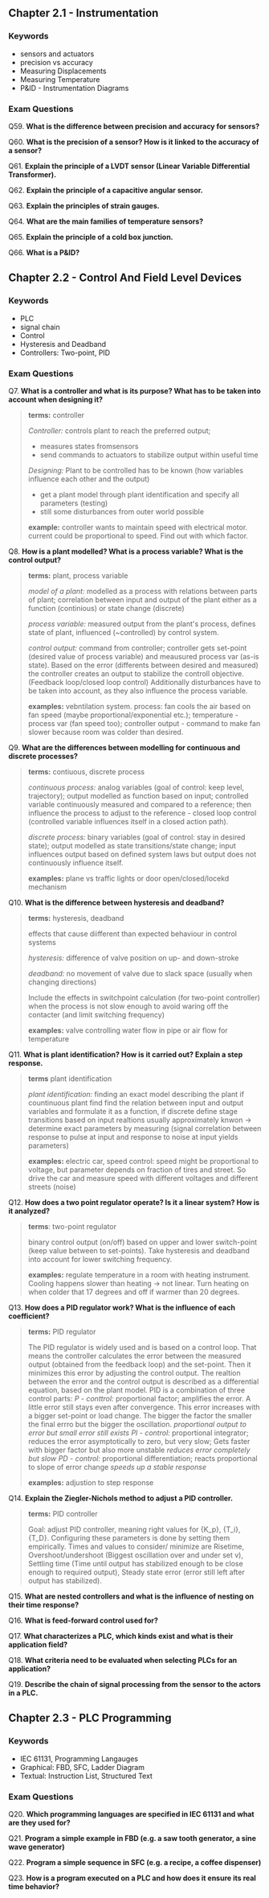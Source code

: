 ## Chapter 2.1 - Instrumentation

### Keywords
* sensors and actuators
* precision vs accuracy
* Measuring Displacements
* Measuring Temperature
* P&ID - Instrumentation Diagrams

### Exam Questions

Q59. **What is the difference between precision and accuracy for sensors?**

Q60. **What is the precision of a sensor? How is it linked to the accuracy of a sensor?**

Q61. **Explain the principle of a LVDT sensor (Linear Variable Differential Transformer).**

Q62. **Explain the principle of a capacitive angular sensor.**

Q63. **Explain the principles of strain gauges.**

Q64. **What are the main families of temperature sensors?**

Q65. **Explain the principle of a cold box junction.**

Q66. **What is a P&ID?**

## Chapter 2.2 - Control And Field Level Devices

### Keywords
* PLC
* signal chain
* Control
* Hysteresis and Deadband
* Controllers: Two-point, PID

### Exam Questions

Q7. **What is a controller and what is its purpose? What has to be taken into account when designing it?**

>**terms:** controller
>
>*Controller:* controls plant to reach the preferred output;
>  - measures states fromsensors
>  - send commands to actuators to stabilize output within useful time
>
>*Designing:* Plant to be controlled has to be known (how variables influence each other and the output)
> - get a plant model through plant identification and specify all parameters (testing)
> - still some disturbances from outer world possible
>
>**example:** controller wants to maintain speed with electrical motor. current could be proportional to speed. Find out with which factor.

Q8. **How is a plant modelled? What is a process variable? What is the control output?**

>**terms:** plant, process variable
>
>*model of a plant:* modelled as a process with relations between parts of plant; correlation between input and output of the plant either as a function (continious) or state change (discrete)
>
>*process variable:* measured output from the plant's process, defines state of plant, influenced (~controlled) by control system.
>
>*control output:* command from controller; controller gets set-point (desired value of process variable) and meausured process var (as-is state). Based on the error (differents between desired and measured) the controller creates an output to stabilize the controll objective. (Feedback loop/closed loop control) Additionally disturbances have to be taken into account, as they also influence the process variable.
>
>**examples:** vebntilation system. process: fan cools the air based on fan speed (maybe proportional/exponential etc.); temperature - process var (fan speed too); controller output - command to make fan slower because room was colder than desired.

Q9. **What are the differences between modelling for continuous and discrete processes?**

>**terms:** contiuous, discrete process
>
>*continuous process:* analog variables (goal of control: keep level, trajectory); output modelled as function based on input; controlled variable continuously measured and compared to a reference; then influence the process to adjust to the reference - closed loop control (controlled variable influences itself in a closed action path). 
>
>*discrete process:* binary variables (goal of control: stay in desired state); output modelled as state transitions/state change; input influences output based on defined system laws but output does not continuously influence itself.
>
>**examples:** plane vs traffic lights or door open/closed/locekd mechanism

Q10. **What is the difference between hysteresis and deadband?**

>**terms:** hysteresis, deadband
>
>effects that cause diifferent than expected behaviour in control systems
>
>*hysteresis:* difference of valve position on up- and down-stroke
>
>*deadband:* no movement of valve due to slack space (usually when changing directions)
>
>Include the effects in switchpoint calculation (for two-point controller) when the process is not slow enough to avoid waring off the contacter (and limit switching frequency)
>
>**examples:** valve controlling water flow in pipe or air flow for temperature

Q11. **What is plant identification? How is it carried out? Explain a step response.**

>**terms** plant identification
>
>*plant identification:* finding an exact model describing the plant
>if countinuous plant find find the relation between input and output variables and formulate it as a function, if discrete define stage transitions based on input
>realtions usually approximately knwon -> determine exact parameters by measuring (signal correlation between response to pulse at input and response to noise at input yields parameters)
>
>**examples:** electric car, speed control: speed might be proportional to voltage, but parameter depends on fraction of tires and street. So drive the car and measure speed with different voltages and different streets (noise)

Q12. **How does a two point regulator operate? Is it a linear system? How is it analyzed?**

>**terms**: two-point regulator
>
>binary control output (on/off) based on upper and lower switch-point (keep value between to set-points). Take hysteresis and deadband into account for lower switching frequency.
>
>**examples:** regulate temperature in a room with heating instrument. Cooling happens slower than heating -> not linear. Turn heating on when colder that 17 degrees and off if warmer than 20 degrees.

Q13. **How does a PID regulator work? What is the influence of each coefficient?**

>**terms:** PID regulator
>
>The PID regulator is widely used and is based on a control loop. That means the controller calculates the error between the measured output (obtained from the feedback loop) and the set-point. Then it minimizes this error by adjusting the control output. 
>The realtion between the error and the control output is described as a differential equation, based on the plant model. PID is a combination of three control parts:
>*P - conttrol:* proportional factor; amplifies the error. A little error still stays even after convergence. This error increases with a bigger set-point or load change. The bigger the factor the smaller the final errro but the bigger the oscillation. *proportional output to error but small error still exists*
>*PI - control:* proportional integrator; reduces the error asymptotically to zero, but very slow; Gets faster with bigger factor but also more unstable *reduces error completely but slow*
>*PD - control:* proportional differentiation; reacts proportional to slope of error change  *speeds up a stable response*
>
>**examples:** adjustion to step response

Q14. **Explain the Ziegler-Nichols method to adjust a PID controller.**  

>**terms:** PID controller
>
>Goal: adjust PID controller, meaning right values for {K_p}, {T_i}, {T_D}. Configuring these parameters is done by setting them empirically. Times and values to consider/ minimize are Risetime, Overshoot/undershoot (Biggest oscillation over and under set v), Settling time (Time until output has stabilized enough to be close enough to required output), Steady state error (error still left after output has stabilized).
>
>
>
>
>

Q15. **What are nested controllers and what is the influence of nesting on their time response?**

Q16. **What is feed-forward control used for?**

Q17. **What characterizes a PLC, which kinds exist and what is their application field?**

Q18. **What criteria need to be evaluated when selecting PLCs for an application?**

Q19. **Describe the chain of signal processing from the sensor to the actors in a PLC.**


## Chapter 2.3 - PLC Programming 

### Keywords

* IEC 61131, Programming Langauges
* Graphical: FBD, SFC, Ladder Diagram
* Textual: Instruction List, Structured Text

### Exam Questions 

Q20. **Which programming languages are specified in IEC 61131 and what are they used for?**

Q21. **Program a simple example in FBD (e.g. a saw tooth generator, a sine wave generator)**

Q22. **Program a simple sequence in SFC (e.g. a recipe, a coffee dispenser)**

Q23. **How is a program executed on a PLC and how does it ensure its real time behavior?**
